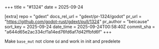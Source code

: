 +++
title = "#1324"
date = 2025-09-24

[extra]
repo = "gdext"
docs_rel_url = "gdext/pr-1324/godot"
pr_url = "https://github.com/godot-rust/gdext/pull/1324"
pr_author = "beicause"
sort_key = 2025-09-24
date_time = 2025-09-24T00:58:40Z
commit_sha = "a644d65e2ac334cf1a14ed76fd6af7d42ffbfd6f"
+++

Make `base_mut` not clone `Gd` and work in init and predelete
